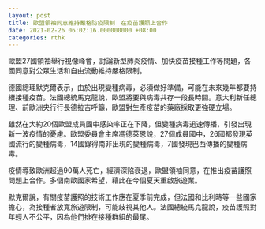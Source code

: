 ```yaml
---
layout: post
title: 歐盟領袖同意維持嚴格防疫限制　在疫苗護照上合作
date: 2021-02-26 06:02:16.000000000 +08:00
categories: rthk
---
```


歐盟27國領袖舉行視像峰會，討論新型肺炎疫情、加快疫苗接種工作等問題，各國同意對公眾生活和自由流動維持嚴格限制。

德國總理默克爾表示，由於出現變種病毒，必須做好準備，可能在未來幾年都要持續接種疫苗。法國總統馬克龍說，歐盟將要與病毒共存一段長時間。意大利新任總理、前歐洲央行行長德拉吉呼籲，歐盟對生產疫苗的藥廠採取更強硬立場。

雖然在大約20個歐盟成員國中感染率正在下降，但變種病毒迅速傳播，引發出現新一波疫情的憂慮。歐盟委員會主席馮德萊恩說，27個成員國中，26國都發現英國流行的變種病毒，14國錄得南非出現的變種病毒，7國發現巴西傳播的變種病毒。

疫情導致歐洲超過90萬人死亡，經濟深陷衰退，歐盟領袖同意，在推出疫苗護照問題上合作。多個南歐國家希望，藉此在今個夏天重啟旅遊業。

默克爾說，有關疫苗護照的技術工作應在夏季前完成，但法國和比利時等一些國家擔心，為接種者放寬旅遊限制，可能歧視其他人。法國總統馬克龍說，疫苗護照對年輕人不公平，因為他們排在接種群組的最尾。
